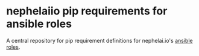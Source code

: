 # nephelaiio pip requirements for ansible roles

A central repository for pip requirement definitions for nephelai.io's [ansible roles](https://galaxy.ansible.com/nephelaiio).
